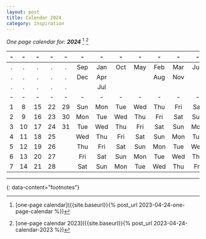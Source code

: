 ```yaml
---
layout: post
title: Calendar 2024
category: inspiration
---
```


_One page calendar for: **2024**_ [^1] [^2]

| - | - | - | - | - | - | - | - | - | - | - | - |
|:-:|:-:|:-:|:-:|:-:|:-:|:-:|:-:|:-:|:-:|:-:|:-:|
| . | . | . | . | . |Sep|Jan|Oct|May|Feb|Mar|Jun|
| . | . | . | . | . |Dec|Apr|   |   |Aug|Nov|   |
| . | . | . | . | . |   |Jul|   |   |   |   |   |
| - | - | - | - | - | - | - | - | - | - | - | - |
| 1 | 8 | 15| 22| 29|Sun|Mon|Tue|Wed|Thu|Fri|Sat|
| 2 | 9 | 16| 23| 30|Mon|Tue|Wed|Thu|Fri|Sat|Sun|
| 3 | 10| 17| 24| 31|Tue|Wed|Thu|Fri|Sat|Sun|Mon|
| 4 | 11| 18| 25|   |Wed|Thu|Fri|Sat|Sun|Mon|Tue|
| 5 | 12| 19| 26|   |Thu|Fri|Sat|Sun|Mon|Tue|Wed|
| 6 | 13| 20| 27|   |Fri|Sat|Sun|Mon|Tue|Wed|Thu|
| 7 | 14| 21| 28|   |Sat|Sun|Mon|Tue|Wed|Thu|Fri|



---
{: data-content="footnotes"}

[^1]: [one-page calendar]({{site.baseurl}}{% post_url 2023-04-24-one-page-calendar %})
[^2]: [one-page calendar 2023]({{site.baseurl}}{% post_url 2023-04-24-calendar-2023 %})
